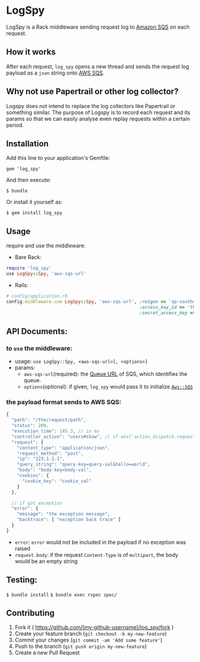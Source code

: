 # LogSpy

LogSpy is a Rack middleware sending request log to [Amazon SQS](http://aws.amazon.com/sqs/) on each request.

## How it works

After each request, `log_spy` opens a new thread and sends the request log payload as a `json` string onto [AWS SQS](http://aws.amazon.com/sqs/).

## Why not use Papertrail or other log collector?

Logspy does not intend to replace the log collectors like Papertrail or something similar.
The purpose of Logspy is to record each request and its params so that we can easily analyse even replay requests within a certain period.

## Installation

Add this line to your application's Gemfile:

    gem 'log_spy'

And then execute:

    $ bundle

Or install it yourself as:

    $ gem install log_spy

## Usage

require and use the middleware:

- Bare Rack:

```ruby
require 'log_spy'
use LogSpy::Spy, 'aws-sqs-url'
```

- Rails:
```ruby
# config/application.rb
config.middleware.use LogSpy::Spy, 'aws-sqs-url', :reigon => 'ap-southeast-1',
                                                  :access_key_id => 'the-key-id',
                                                  :secret_access_key => 'the-secret'
```

## API Documents:

### to `use` the middleware:
- usage: `use LogSpy::Spy, <aws-sqs-url>[, <options>]`
- params:
  - `aws-sqs-url`(required): the [Queue URL](http://docs.aws.amazon.com/AWSSimpleQueueService/latest/SQSDeveloperGuide/ImportantIdentifiers.html) of SQS, which identifies the queue.
  - `options`(optional): if given, `log_spy` would pass it to initialize [`Aws::SQS`](http://docs.aws.amazon.com/sdkforruby/api/Aws/SQS.html)

### the payload format sends to AWS SQS:

```javascript
{
  "path": "/the/request/path",
  "status": 200,
  "execution_time": 145.3, // in ms
  "controller_action": "users#show", // if env['action_dispatch.request.parameters'] exists
  "request": {
    "content_type": "application/json",
    "request_method": "post",
    "ip": "123.1.1.1",
    "query_string": "query-key=query-val&hello=world",
    "body": "body-key=body-val",
    "cookies": {
      "cookie_key": "cookie_val"
    }
  },

  // if got exception
  "error": {
    "message": "the exception message",
    "backtrace": [ "exception back trace" ]
  }
}
```

- `error`: `error` would not be included in the payload if no exception was raised
- `request.body`: if the request `Content-Type` is of `multipart`, the body would be an empty string

## Testing:
`$ bundle install`
`$ bundle exec rspec spec/`


## Contributing

1. Fork it ( https://github.com/[my-github-username]/log_spy/fork )
2. Create your feature branch (`git checkout -b my-new-feature`)
3. Commit your changes (`git commit -am 'Add some feature'`)
4. Push to the branch (`git push origin my-new-feature`)
5. Create a new Pull Request
